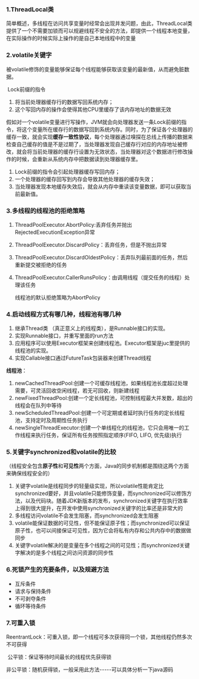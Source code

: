 ### 1.ThreadLocal类

​		简单概述，多线程在访问共享变量时经常会出现并发问题，由此，ThreadLocal类提供了一个不需要加锁而可以规避线程不安全的方法，即提供一个线程本地变量，在实际操作的时候实际上操作的是自己本地线程中的变量

### 2.volatile关键字

​		被volatile修饰的变量能够保证每个线程能够获取该变量的最新值，从而避免脏数据。

​		Lock前缀的指令

1. 将当前处理器缓存行的数据写回系统内存；
2. 这个写回内存的操作会使得其他CPU里缓存了该内存地址的数据无效

​		假如对一个volatile变量进行写操作，JVM就会向处理器发送一条Lock前缀的指令，将这个变量所在缓存行的数据写回到系统内存。同时，为了保证各个处理器的缓存一致，就会实现**缓存一致性协议**，每个处理器通过嗅探在总线上传播的数据来检查自己缓存的值是不是过期了，当处理器发现自己缓存行对应的内存地址被修改，就会将当前处理器的缓存行设置为无效状态，当处理器对这个数据进行修改操作的时候，会重新从系统内存中把数据读到处理器缓存里。

1. Lock前缀的指令会引起处理器缓存写回内存；
2. 一个处理器的缓存回写到内存会导致其他处理器的缓存失效；
3. 当处理器发现本地缓存失效后，就会从内存中重读该变量数据，即可以获取当前最新值。

### 3.多线程的线程池的拒绝策略

1. ThreadPoolExecutor.AbortPolicy:丢弃任务并抛出RejectedExecutionException异常

2. ThreadPoolExecutor.DiscardPolicy：丢弃任务，但是不抛出异常

3. ThreadPoolExecutor.DiscardOldestPolicy：丢弃队列最前面的任务，然后重新提交被拒绝的任务

4. ThreadPoolExecutor.CallerRunsPolicy：由调用线程（提交任务的线程）处理该任务

   线程池的默认拒绝策略为AbortPolicy

### 4.启动线程方式有哪几种，线程池有哪几种

1. 继承Thread类 （真正意义上的线程类），是Runnable接口的实现。
2. 实现Runnable接口，并重写里面的run方法
3. 应用程序可以使用Executor框架来创建线程池。Executor框架是juc里提供的线程池的实现。
4. 实现Callable接口通过FutureTask包装器来创建Thread线程

**线程池**：

1. newCachedThreadPool:创建一个可缓存线程池，如果线程池长度超过处理需要，可灵活回收空闲线程，若无可回收，则新建线程
2. newFixedThreadPool:创建一个定长线程池，可控制线程最大并发数，超出的线程会在队列中等待
3. newScheduledThreadPool:创建一个可定期或者延时执行任务的定长线程池，支持定时及周期性任务执行
4. newSingleThreadExecutor:创建一个单线程化的线程池，它只会用唯一的工作线程来执行任务，保证所有任务按照指定顺序(FIFO, LIFO, 优先级)执行


### 5.关键字synchronized和volatile的比较

​			（线程安全包含**原子性**和**可见性**两个方面，Java的同步机制都是围绕这两个方面来确保线程安全的）

1. 关键字volatile是线程同步的轻量级实现，所以volatile性能肯定比synchronized要好，并且volatile只能修饰变量，而synchronized可以修饰方法，以及代码块。随着JDK新版本的发布，synchronized关键字在执行效率上得到很大提升，在开发中使用synchronized关键字的比率还是非常大的
2. 多线程访问volatile不会发生阻塞，而synchronized会发生阻塞
3. volatile能保证数据的可见性，但不能保证原子性；而synchronized可以保证原子性，也可以间接保证可见性，因为它会将私有内存和公共内存中的数据做同步
4. 关键字volatile解决的是变量在多个线程之间的可见性；而synchronized关键字解决的是多个线程之间访问资源的同步性

### 6.死锁产生的充要条件，以及规避方法

- 互斥条件
- 请求与保持条件
- 不可剥夺条件
- 循环等待条件

### 7.可重入锁

​		ReentrantLock：可重入锁，即一个线程可多次获得同一个锁，其他线程仍然多次不可获得

​		公平锁：保证等待时间最长的线程优先获得锁

​		非公平锁：随机获得锁，一般采用此方法-----可以具体分析一下java源码